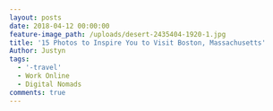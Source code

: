 ```yaml
---
layout: posts
date: 2018-04-12 00:00:00
feature-image_path: /uploads/desert-2435404-1920-1.jpg
title: '15 Photos to Inspire You to Visit Boston, Massachusetts'
Author: Justyn
tags:
  - '-travel'
  - Work Online
  - Digital Nomads
comments: true
---
```

